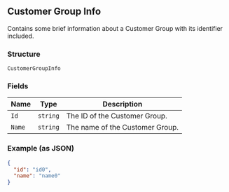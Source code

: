 ## Customer Group Info

Contains some brief information about a Customer Group with its identifier included.

### Structure

`CustomerGroupInfo`

### Fields

| Name | Type | Description |
|  --- | --- | --- |
| `Id` | `string` | The ID of the Customer Group. |
| `Name` | `string` | The name of the Customer Group. |

### Example (as JSON)

```json
{
  "id": "id0",
  "name": "name0"
}
```

